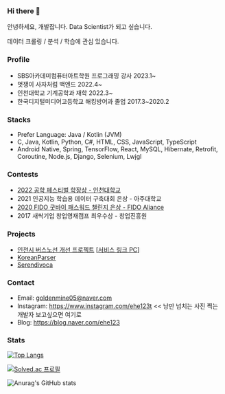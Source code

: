 ### Hi there 👋

안녕하세요, 개발잡니다. Data Scientist가 되고 싶습니다.

데이터 크롤링 / 분석 / 학습에 관심 있습니다.

### Profile
  -  SBS아카데미컴퓨터아트학원 프로그래밍 강사 2023.1~ 
  -  멋쟁이 사자처럼 백엔드 2022.4~
  -  인천대학교 기계공학과 재학 2022.3~
  -  한국디지털미디어고등학교 해킹방어과 졸업 2017.3~2020.2

### Stacks
  -  Prefer Language: Java / Kotlin (JVM)
  -  C, Java, Kotlin, Python, C#, HTML, CSS, JavaScript, TypeScript
  -  Android Native, Spring, TensorFlow, React, MySQL, Hibernate, Retrofit, Coroutine, Node.js, Django, Selenium, Lwjgl

### Contests
  - <a href="https://github.com/GoldenMine0502/INUMinecraftLauncher">2022 공학 페스티벌 학장상 - 인천대학교</a>
  - 2021 인공지능 학습용 데이터 구축대회 은상 - 아주대학교
  - <a href="https://github.com/owjs3901/ProtectHome">2020 FIDO 굿바이 패스워드 챌린지 은상 - FIDO Aliance</a>
  - 2017 새싹기업 창업영재캠프 최우수상 - 창업진흥원

### Projects
  - <a href="https://github.com/GoldenMine0502/bus_improvement_backend">인천시 버스노선 개선 프로젝트</a> [<a href="http://web.goldenmine.kr:3000/">서비스 링크 PC</a>]
  - <a href="https://github.com/GoldenMine0502/KoreanParser5">KoreanParser</a>
  - <a href="https://github.com/GoldenMine0502/Serendivoca">Serendivoca</a>

### Contact
  - Email: goldenmine05@naver.com
  - Instagram: https://www.instagram.com/ehe123t << 낭만 넘치는 사진 찍는 개발자 보고싶으면 여기로
  - Blog: https://blog.naver.com/ehe123

### Stats

[![Top Langs](https://github-readme-stats.vercel.app/api/top-langs/?username=GoldenMine0502&layout=compact)](https://github.com/anuraghazra/github-readme-stats)

[![Solved.ac
프로필](http://mazassumnida.wtf/api/generate_badge?boj=ehe123)](https://solved.ac/ehe123)

![Anurag's GitHub stats](https://github-readme-stats.vercel.app/api?username=GoldenMine0502&count_private=true&show_icons=true)

<!--
**GoldenMine0502/GoldenMine0502** is a ✨ _special_ ✨ repository because its `README.md` (this file) appears on your GitHub profile.

Here are some ideas to get you started:

- 🔭 I’m currently working on ...
- 🌱 I’m currently learning ...
- 👯 I’m looking to collaborate on ...
- 🤔 I’m looking for help with ...
- 💬 Ask me about ...
- 📫 How to reach me: ...
- 😄 Pronouns: ...
- ⚡ Fun fact: ...
-->
